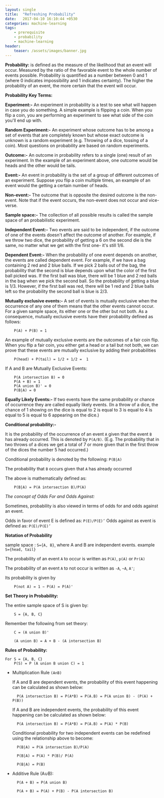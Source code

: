 ```yaml
---
layout: single
title:  "Refreshing Probability"
date:   2017-04-10 16:10:44 +0530
categories: machine-learning
tags:
    - prerequisite
    - probability
    - machine-learning
header:
    teaser: /assets/images/banner.jpg
---
```

**Probability:**
is defined as the measure of the likelihood that an event will occur. Measured by the ratio of the favorable event to the whole number of events possible. Probability is quantified as a number between 0 and 1 (where 0 indicates impossibility and 1 indicates certainty). The higher the probability of an event, the more certain that the event will occur.


**Probability Key Terms:**

**Experiment:-**
An experiment in probability is a test to see what will happen in case you do something. A simple example is flipping a coin. When you flip a coin, you are performing an experiment to see what side of the coin you'll end up with.

**Random Experiment:-**
An experiment whose outcome has to be among a set of events that are completely known but whose exact outcome is unknown is a random experiment (e.g. Throwing of a dice, tossing of a coin). Most questions on probability are based on random experiments.

**Outcome:-**
An outcome in probability refers to a single (one) result of an experiment. In the example of an experiment above, one outcome would be heads and the other would be tails.

**Event:-**
An event in probability is the set of a group of different outcomes of an experiment. Suppose you flip a coin multiple times, an example of an event would the getting a certain number of heads.

**Non-event:-**
The outcome that is opposite the desired outcome is the non-event. Note that if the event occurs, the non-event does not occur and vice-verse.

**Sample space:-**
The collection of all possible results is called the sample space of an probabilistic experiment.

**Independent Event:-**
Two events are said to be independent, if the outcome of one of the events doesn't affect the outcome of another. For example, if we throw two dice, the probability of getting a 6 on the second die is the same, no matter what we get with the first one- it's still 1/6.

**Dependent Event:-**
When the probability of one event depends on another, the events are called dependent event. For example, if we have a bag containing 2 red and 2 blue balls. If we pick 2 balls out of the bag, the probability that the second is blue depends upon what the color of the first ball picked was. If the first ball was blue, there will be 1 blue and 2 red balls in the bag when we pick the second ball. So the probability of getting a blue is 1/3. However, if the first ball was red, there will be 1 red and 2 blue balls left so the probability the second ball is blue is 2/3.

**Mutually exclusive events:-**
A set of events is mutually exclusive when the occurrence of any one of them means that the other events cannot occur. For a given sample space, its either one or the other but not both. As a consequence, mutually exclusive events have their probability defined as follows:

		P(A) + P(B) = 1

An example of mutually exclusive events are the outcomes of a fair coin flip. When you flip a fair coin, you either get a head or a tail but not both, we can prove that these events are mutually exclusive by adding their probabilities

		P(head) + P(tail) = 1/2 + 1/2 =  1

If A and B are Mutually Exclusive Events:

		P(A intersection B) = 0
		P(A + B) = 1
		P(A union B)' = 0
		P(B|A) = 0

**Equally Likely Events:-**
If two events have the same probability or chance of occurrence they are called equally likely events. (In a throw of a dice, the chance of 1 showing on the dice is equal to 2 is equal to 3 is equal to 4 is equal to 5 is equal to 6 appearing on the dice.)


**Conditional probability:-**

It is the probability of the occurrence of an event `A` given that the event `B` has already occurred. This is denoted by `P(A/B)`. (E.g. The probability that in two throws of a dices we get a total of 7 or more given that in the first throw of the dices the number 5 had occurred.)

Conditional probability is denoted by the following: `P(B|A)`

The probability that `B` occurs given that `A` has already occurred

The above is mathematically defined as:

		P(B|A) = P(A intersection B)/P(A)


*The concept of Odds For and Odds Against:*

Sometimes, probability is also viewed in terms of odds for and odds against an event.

Odds in favor of event E is defined as: `P(E)/P(E)’`
Odds against as event is defined as: `P(E)/P(E)’`


**Notation of Probability**

sample space : `S={A, B}`, where A and  B are independent events. example `S={head, tail}`

The probability of an event `A` to occur is written as `P(A)`, `p(A)` or `Pr(A)`

The probability of an event `A` to not occur is written as `-A`, `~A`, `A'`;

Its probability is given by

		P(not A) = 1 − P(A) = P(A)'


**Set Theory in Probability:**

The entire sample space of S is given by:

		S = {A, B, C}

Remember the following from set theory:

		C = (A union B)'

		(A union B) = A + B - (A intersection B)


**Rules of Probability:**

	For S = {A, B, C}
		P(S) = P (A union B union C) = 1

- Multiplication Rule `(A∩B)`

	If A and B are dependent events, the probability of this event happening can be calculated as shown below:

		P(A intersection B) = P(A*B) = P(A.B) = P(A union B) - (P(A) + P(B))

	If A and B are independent events, the probability of this event happening can be calculated as shown below:

		P(A intersection B) = P(A*B) = P(A.B) = P(A) * P(B)

	Conditional probability for two independent events can be redefined using the relationship above to become:

		P(B|A) = P(A intersection B)/P(A)

		P(B|A) = P(A) * P(B)/ P(A)

		P(B|A) = P(B)


- Additive Rule (A∪B):

		P(A + B) = P(A union B)

		P(A + B) = P(A) + P(B) - P(A intersection B)
